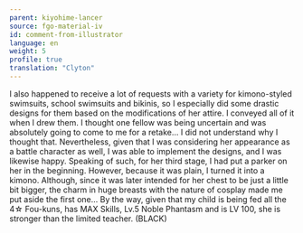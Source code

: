 ```yaml
---
parent: kiyohime-lancer
source: fgo-material-iv
id: comment-from-illustrator
language: en
weight: 5
profile: true
translation: "Clyton"
---
```


I also happened to receive a lot of requests with a variety for kimono-styled swimsuits, school swimsuits and bikinis, so I especially did some drastic designs for them based on the modifications of her attire. I conveyed all of it when I drew them. I thought one fellow was being uncertain and was absolutely going to come to me for a retake… I did not understand why I thought that. Nevertheless, given that I was considering her appearance as a battle character as well, I was able to implement the designs, and I was likewise happy. Speaking of such, for her third stage, I had put a parker on her in the beginning. However, because it was plain, I turned it into a kimono. Although, since it was later intended for her chest to be just a little bit bigger, the charm in huge breasts with the nature of cosplay made me put aside the first one… By the way, given that my child is being fed all the 4☆ Fou-kuns, has MAX Skills, Lv.5 Noble Phantasm and is LV 100, she is stronger than the limited teacher. (BLACK)
